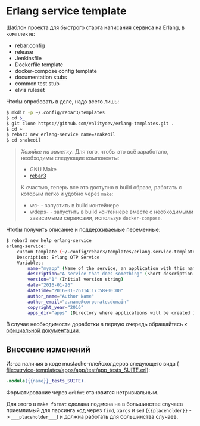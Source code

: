 # Erlang service template

Шаблон проекта для быстрого старта написания сервиса на Erlang, в комплекте:

 - rebar.config
 - release
 - Jenkinsfile
 - Dockerfile template
 - docker-compose config template
 - documentation stubs
 - common test stub
 - elvis ruleset

Чтобы опробовать в деле, надо всего лишь:

```bash
$ mkdir -p ~/.config/rebar3/templates
$ cd $_
$ git clone https://github.com/valitydev/erlang-templates.git .
$ cd ~
$ rebar3 new erlang-service name=snakeoil
$ cd snakeoil
```

> _Хозяйке на заметку_. Для того, чтобы это всё заработало, необходимы следующие компоненты:
>
>  * GNU Make
>  * [rebar3](http://www.rebar3.org/)
>
> К счастью, теперь все это доступно в build образе, работать с которым легко и удобно через `make`:
>  * wc-<target> - запустить в build контейнере
>  * wdeps-<target> - запустить в build контейнере вместе с необходимыми зависимыми сервисами, используя `docker-compose`.

Чтобы получить описание и поддерживаемые переменные:

```bash
$ rebar3 new help erlang-service
erlang-service:
    custom template (~/.config/rebar3/templates/erlang-service.template)
    Description: Erlang OTP Service
    Variables:
        name="myapp" (Name of the service, an application with this name will also be created)
        description="A service that does something" (Short description of purpose of the service)
        version="1" (Initial version string)
        date="2016-01-26"
        datetime="2016-01-26T14:17:58+00:00"
        author_name="Author Name"
        author_email="a.name@corporate.domain"
        copyright_year="2016"
        apps_dir="apps" (Directory where applications will be created if needed)
```

В случае необходимости доработки в первую очередь обращайтесь к [официальной документации](http://rebar3.org/docs/tutorials/templates/).

## Внесение изменений

Из-за наличия в коде mustache-плейсхолдеров следующего вида ( <file:service-templates/apps/app/test/app_tests_SUITE.erl>):
```erlang
-module({{name}}_tests_SUITE).
```

Форматирование через  `erlfmt` становится нетривиальным.

Для этого в `make format` сделана подмена на в большинстве случаев приемлимый для парсинга код через `find`, `xargs` и `sed` (`{{placeholder}}` -> `___placeholder___`) и должна работать для большинства случаев.
